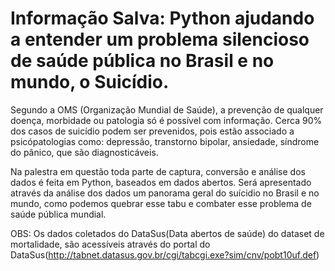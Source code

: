 # Informação Salva: Python ajudando a entender um problema silencioso de saúde pública no Brasil e no mundo, o Suicídio. 


Segundo a OMS (Organização Mundial de Saúde), a prevenção de qualquer doença, morbidade ou patologia só é possível com informação. Cerca 90% dos casos de suicídio podem ser prevenidos, pois estão associado a psicópatologias como: depressão, transtorno bipolar, ansiedade, síndrome do pânico, que são diagnosticáveis.

Na palestra em questão toda parte de captura, conversão e análise dos dados é feita em Python, baseados em dados abertos. Será apresentado através da análise dos dados um panorama geral do suícidio no Brasil e no mundo, como podemos quebrar esse tabu e combater esse problema de saúde pública mundial.

OBS: Os dados coletados do DataSus(Data abertos de saúde) do dataset de mortalidade, são acessíveis através do portal do DataSus(http://tabnet.datasus.gov.br/cgi/tabcgi.exe?sim/cnv/pobt10uf.def)
